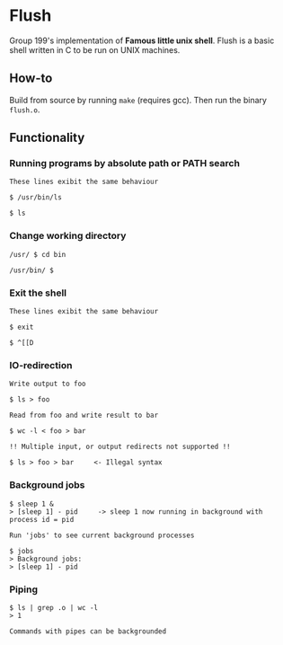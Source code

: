 # Flush

Group 199's implementation of __Famous little unix shell__. 
Flush is a basic shell written in C to be run on UNIX machines. 

## How-to

Build from source by running `make` (requires gcc).
Then run the binary `flush.o`.

## Functionality

### Running programs by absolute path or PATH search
```
These lines exibit the same behaviour

$ /usr/bin/ls

$ ls 
```
### Change working directory
```
/usr/ $ cd bin

/usr/bin/ $
```
### Exit the shell
```
These lines exibit the same behaviour

$ exit

$ ^[[D
```
### IO-redirection
```
Write output to foo

$ ls > foo

Read from foo and write result to bar

$ wc -l < foo > bar

!! Multiple input, or output redirects not supported !!

$ ls > foo > bar     <- Illegal syntax
```
### Background jobs
```
$ sleep 1 &        
> [sleep 1] - pid     -> sleep 1 now running in background with process id = pid

Run 'jobs' to see current background processes

$ jobs
> Background jobs:
> [sleep 1] - pid
```
### Piping
```
$ ls | grep .o | wc -l
> 1

Commands with pipes can be backgrounded
```